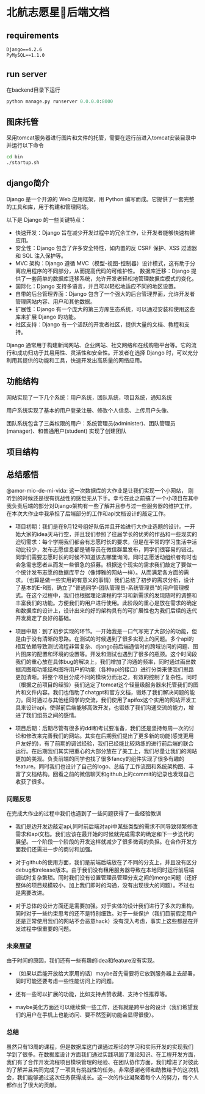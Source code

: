 # 北航志愿星🌟后端文档

## requirements
```txt
Django==4.2.6
PyMySQL==1.1.0
```

## run server
在backend目录下运行
```python 
python manage.py runserver 0.0.0.0:8000
```

## 图床托管
采用tomcat服务器进行图片和文件的托管，需要在运行前进入tomcat安装目录中并运行以下命令
```bash
cd bin
./startup.sh
```

## django简介
Django 是一个开源的 Web 应用框架，用 Python 编写而成。它提供了一套完整的工具和库，用于构建和管理网站。

以下是 Django 的一些关键特点：
- 快速开发：Django 旨在减少开发过程中的冗余工作，让开发者能够快速构建应用。
- 安全性：Django 包含了许多安全特性，如内置的反 CSRF 保护、XSS 过滤器和 SQL 注入保护等。
- MVC 架构：Django 遵循 MVC（模型-视图-控制器）设计模式，这有助于分离应用程序的不同部分，从而提高代码的可维护性。
数据库迁移：Django 提供了一套简单的数据库迁移系统，允许开发者轻松地管理数据库模式的变化。
- 国际化：Django 支持多语言，并且可以轻松地适应不同的地区设置。
- 自带的后台管理界面：Django 包含了一个强大的后台管理界面，允许开发者管理网站内容、用户和其他数据。
- 扩展性：Django 有一个庞大的第三方库生态系统，可以通过安装和使用这些库来扩展 Django 的功能。
- 社区支持：Django 有一个活跃的开发者社区，提供大量的文档、教程和支持。

Django 通常用于构建新闻网站、企业网站、社交网络和在线购物平台等。它的流行和成功归功于其易用性、灵活性和安全性。开发者在选择 Django 时，可以充分利用其提供的功能和工具，快速开发出高质量的网络应用。


## 功能结构
网站实现了一下几个系统：用户系统，团队系统，项目系统，通知系统

用户系统实现了基本的用户登录注册、修改个人信息、上传用户头像、

团队系统包含了三类权限的用户：系统管理员(administer)、团队管理员(manager)、和普通用户(student)
实现了创建团队


## 项目结构




## 总结感悟
@amor-mio-de-mi-vida: 这一次数据库的大作业是让我们实现一个小网站， 刚听到的时候还是很有挑战性的感觉无从下手。幸亏在此之前搞了一个小项目在其中我负责后端的部分对Django架构有一些了解并且参与过一些服务器的维护工作。在本次大作业中我承担了后端部分的工作和api文档设计的敲定工作。

- 项目初期：我们是在9月12号组好队伍并且开始进行大作业选题的设计。一开始大家的idea天马行空，并且我们参照了往届学长的优秀的作品和一些现实的迫切需求：每个学期我们都会有志愿时长的要求，但是在平常的学习生活中活动比较少，发布志愿信息都是辅导员在微信群里发布，同学们很容易的错过。同学们需要志愿时长的时候不知道该去哪里询问，同时志愿活动组织者有时也会急需志愿者从而发一些很急的招募。根据这个现实的需求我们敲定了要做一个统计发布志愿的数据库平台（像博雅的网站一样）。从而满足各方面的需求。（也算是做一些实用的有意义的事情）我们总结了初步的需求分析，设计了基本的E-R图，确立了"普通同学-团队管理员-系统管理员"的用户管理模式。在这个过程中，我们也根据理论课程的学习和新需求的发现随时的调整和丰富我们的功能。方便我们的用户进行使用。此阶段的重心是放在需求的确定和数据库的设计上，设计出来的好的架构具有的可扩展性也为我们后续的迭代开发奠定了良好的基础。


- 项目中期：到了初步实现的环节。一开始我是一口气写完了大部分的功能，但是由于没有清晰的思路。在测试的时候遇到了很多实现上的问题。多个api的相互依赖导致测试流程非常复杂、django前后端通信时的跨域访问的问题、图片图床的配置和环境的设置等。开发和测试也遇到了很多的瓶颈。这个时间段我们的重心放在具体bug的解决上，我们增加了沟通的频率，同时通过画出数据流图和功能结构图将用户的功能（各种api的接口）进行分类来使我们思路更加清晰。将整个项目分成不同的模块分而治之，有效的控制了复杂性。同时（根据之前项目的经验）我们选定了tomcat这个轻量级服务器来托管我们的图片和文件内容。我们也借助了chatgpt和官方文档，锻炼了我们解决问题的能力。同时通过与其他组同学的交流，我们使用了apifox这个实用的网站开发工具来设计api，使得前后端能够高效开发，也锻炼了我们沟通交流的能力，增进了我们组员之间的感情。


- 项目后期：后期尽管有很多的ddl和考试要准备，我们还是坚持每周一次的讨论和修改来完善我们的网站。其实在后期我们提出了更多新的功能(感觉更用户友好的)，有了前期的调试经验，我们已经能比较熟练的进行前后端的联合运行。在后期我们其实把重心的大部分放在了美工上，我们尽量让我们的网站更加的美观。负责前端的同学也找了很多fancy的组件实现了很多有趣的feature。同时我们也设计了自己的logo、总结了工作流图和系统架构图、丰富了文档结构。回看之前的微信聊天和github上的commit的记录也发现自己收获了很多。


### 问题反思

在完成大作业的过程中我们也遇到了一些问题获得了一些经验教训

- 我们是边开发边敲定api,同时前后端对api中某些类型的需求不同导致频繁修改需求和api文档。我们应该在最开始的时候就完成需求的确定和下一步迭代的展望。一个阶段一个阶段的开发这样就减少了很多微调的负担。在合作开发方面我们还需进一步的商讨和加强。

- 对于github的使用方面，我们是前端后端放在了不同的分支上，并且没有区分debug和release版本。由于我们没有租用服务器导致在本地同时运行前后端调试时复杂繁琐。同时我们没有设置管理员管理分支之间的merge问题（还好整体的项目规模较小，加上我们即时的沟通，没有出现很大的问题）。不过也是需要改进。

- 对于总体的设计方面还是需要加强。对于实体的设计我们进行了多次的重构，同时对于一些约束思考的还不是特别细致。对于一些保护（我们目前假定用户还是正常使用我们的网站不会恶意hack）没有深入考虑，事实上这些都是在开发过程中很重要的问题。

### 未来展望

由于时间的原因，我们还有一些有趣的idea和feature没有实现。

- （如果以后能开放给大家用的话）maybe首先需要将它放到服务器上去部署，同时可能还要考虑一些性能访问上的问题。

- 还有一些可以扩展的功能，比如支持点赞收藏、支持个性推荐等。

- maybe美化方面还可以继续做一些工作，还有就是跨平台的设计（我们希望我们的用户在手机上也能访问、要不然签到功能会显得很傻）。

### 总结

虽然只有13周的课程，但是数据库这门课通过理论的学习和实际开发的实现我们学到了很多。在数据库设计方面我们通过实践巩固了理论知识、在工程开发方面，我们有了合作开发流程项目模块管理的经验、在团队协作方面，我们增进了对彼此的了解并且共同完成了一项具有挑战性的任务。非常感谢老师和助教给予的这次机会，我们能够通过这次任务获得成长。这一次的作业凝聚着每个人的努力，每个人都作出了很大的贡献。
